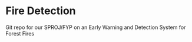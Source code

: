 # Fire Detection
Git repo for our SPROJ/FYP on an Early Warning and Detection System for Forest Fires
